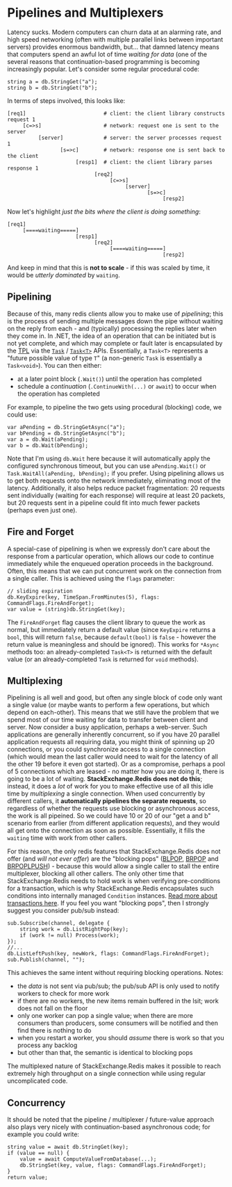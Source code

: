 ﻿Pipelines and Multiplexers
===

Latency sucks. Modern computers can churn data at an alarming rate, and high speed networking (often with multiple parallel links between important servers) provides enormous bandwidth, but... that damned latency means that computers spend an awful lot of time *waiting for data* (one of the several reasons that continuation-based programming is becoming increasingly popular. Let's consider some regular procedural code:

    string a = db.StringGet("a");
    string b = db.StringGet("b");

In terms of steps involved, this looks like:

    [req1]                         # client: the client library constructs request 1
         [c=>s]                    # network: request one is sent to the server
              [server]             # server: the server processes request 1
                     [s=>c]        # network: response one is sent back to the client
                          [resp1]  # client: the client library parses response 1
                                [req2]
                                     [c=>s]
                                          [server]
                                                 [s=>c]
                                                      [resp2]

Now let's highlight *just the bits where the client is doing something*:

    [req1]
         [====waiting=====]
                          [resp1]
                                [req2]
                                     [====waiting=====]
                                                      [resp2]

And keep in mind that this is **not to scale** - if this was scaled by time, it would be *utterly dominated* by `waiting`.

Pipelining
---

Because of this, many redis clients allow you to make use of *pipelining*; this is the process of sending multiple messages down the pipe without waiting on the reply from each - and (typically) processing the replies later when they come in. In .NET, the idea of an operation that can be initiated but is not yet complete, and which may complete or fault later is encapsulated by the [TPL][1] via the [`Task`][2] / [`Task<T>`][3] APIs. Essentially, a `Task<T>` represents a "future possible value of type `T`" (a non-generic `Task` is essentially a `Task<void>`). You can then either:

- at a later point block (`.Wait()`) until the operation has completed
- schedule a *continuation* (`.ContinueWith(...)` or `await`) to occur when the operation has completed

For example, to pipeline the two gets using procedural (blocking) code, we could use:

    var aPending = db.StringGetAsync("a");
    var bPending = db.StringGetAsync("b");
    var a = db.Wait(aPending);
    var b = db.Wait(bPending);

Note that I'm using `db.Wait` here because it will automatically apply the configured synchronous timeout, but you can use `aPending.Wait()` or `Task.WaitAll(aPending, bPending);` if you prefer. Using pipelining allows us to get both requests onto the network immediately, eliminating most of the latency. Additionally, it also helps reduce packet fragmentation: 20 requests sent individually (waiting for each response) will require at least 20 packets, but 20 requests sent in a pipeline could fit into much fewer packets (perhaps even just one).

Fire and Forget
---

A special-case of pipelining is when we expressly don't care about the response from a particular operation, which allows our code to continue immediately while the enqueued operation proceeds in the background. Often, this means that we can put concurrent work on the connection from a single caller. This is achieved using the `flags` parameter:

    // sliding expiration
    db.KeyExpire(key, TimeSpan.FromMinutes(5), flags: CommandFlags.FireAndForget);
    var value = (string)db.StringGet(key);

The `FireAndForget` flag causes the client library to queue the work as normal, but immediately return a default value (since `KeyExpire` returns a `bool`, this will return `false`, because `default(bool)` is `false` - however the return value is meaningless and should be ignored). This works for `*Async` methods too: an already-completed `Task<T>` is returned with the default value (or an already-completed `Task` is returned for `void` methods).

Multiplexing
---

Pipelining is all well and good, but often any single block of code only want a single value (or maybe wants to perform a few operations, but which depend on each-other). This means that we still have the problem that we spend most of our time waiting for data to transfer between client and server.  Now consider a busy application, perhaps a web-server. Such applications are generally inherently concurrent, so if you have 20 parallel application requests all requiring data, you might think of spinning up 20 connections, or you could synchronize access to a single connection (which would mean the last caller would need to wait for the latency of all the other 19 before it even got started). Or as a compromise, perhaps a pool of 5 connections which are leased - no matter how you are doing it, there is going to be a lot of waiting. **StackExchange.Redis does not do this**; instead, it does a *lot* of work for you to make effective use of all this idle time by *multiplexing* a single connection. When used concurrently by different callers, it **automatically pipelines the separate requests**, so regardless of whether the requests use blocking or asynchronous access, the work is all pipeined. So we could have 10 or 20 of our "get a and b" scenario from earlier (from different application requests), and they would all get onto the connection as soon as possible. Essentially, it fills the `waiting` time with work from other callers.

For this reason, the only redis features that StackExchange.Redis does not offer (and *will not ever offer*) are the "blocking pops" ([BLPOP](http://redis.io/commands/blpop), [BRPOP](http://redis.io/commands/brpop) and [BRPOPLPUSH](http://redis.io/commands/brpoplpush)) - because this would allow a single caller to stall the entire multiplexer, blocking all other callers. The only other time that StackExchange.Redis needs to hold work is when verifying pre-conditions for a transaction, which is why StackExchange.Redis encapsulates such conditions into internally managed `Condition` instances. [Read more about transactions here](https://github.com/StackExchange/StackExchange.Redis/blob/master/Docs/Transactions.md). If you feel you want "blocking pops", then I strongly suggest you consider pub/sub instead:

    sub.Subscribe(channel, delegate {
        string work = db.ListRightPop(key);
        if (work != null) Process(work);
    });
    //...
    db.ListLeftPush(key, newWork, flags: CommandFlags.FireAndForget);
    sub.Publish(channel, "");

This achieves the same intent without requiring blocking operations. Notes:

- the *data* is not sent via pub/sub; the pub/sub API is only used to notify workers to check for more work
- if there are no workers, the new items remain buffered in the lsit; work does not fall on the floor
- only one worker can pop a single value; when there are more consumers than producers, some consumers will be notified and then find there is nothing to do
- when you restart a worker, you should *assume* there is work so that you process any backlog
- but other than that, the semantic is identical to blocking pops

The multiplexed nature of StackExchange.Redis makes it possible to reach extremely high throughput on a single connection while using regular uncomplicated code.

Concurrency
---

It should be noted that the pipeline / multiplexer / future-value approach also plays very nicely with continuation-based asynchronous code; for example you could write:

    string value = await db.StringGet(key);
    if (value == null) {
        value = await ComputeValueFromDatabase(...);
        db.StringSet(key, value, flags: CommandFlags.FireAndForget);
    }
    return value;

  [1]: http://msdn.microsoft.com/en-us/library/dd460717(v=vs.110).aspx
  [2]: http://msdn.microsoft.com/en-us/library/system.threading.tasks.task(v=vs.110).aspx
  [3]: http://msdn.microsoft.com/en-us/library/dd321424(v=vs.110).aspx